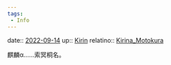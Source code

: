 ```yaml
---
tags:
 - Info
---
```


date:: [2022-09-14](Daily_Note/2022-09-14.md)
up:: [Kirin](../Bar/Novel/Nacaria/Kirin.md)
relatino:: [Kirina_Motokura](../Bar/Novel/Nacaria/Kirina_Motokura.md)

麒麟α……索冥桐名。